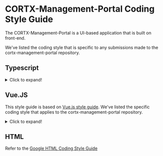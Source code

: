 # CORTX-Management-Portal Coding Style Guide

The CORTX-Management-Portal is a UI-based application that is built on front-end.

We've listed the coding style that is specific to any submissions made to the cortx-management-portal repository.

## Typescript

<details>
<summary>Click to expand!</summary>
<p>

- File-name should be in kebab-case. 

  **Example:** **single-file**.

- Every file should have a Header with Author and other details.
- Components
  - 1 file per logical component (e.g. parser, scanner, emitter, checker).
  - Use PascalCase for type names/Component Name.
  - Use CapitalCASE for enum values.
  - Use camelCase for function names.
  - Use camelCase for property names and local variables.
  - Use whole words in names when possible.
  - Add a Comment for functions which are performing complex logic
  - Variable names should be meaningful
  - Single line code should not have more than 80 chars. If required break line.
- Types
  - Do not export types/functions unless you need to share it across multiple components.
  - Do not introduce new types/values to the global namespace.
  - Within a file, type definitions should come first.
- Use undefined. Do not use null.
- Comments
  - Every function which has complex logic or initiates business logic should have detailed comment
  - Use JSDoc style comments for functions, interfaces, enums, and classes.
- Style
  - Use arrow functions over anonymous function expressions.
  - Only surround arrow function parameters when necessary.
    - Example: Instead of `(x) => x + x`, you can use: 
      - `x => x + x`
      - `(x,y) => x + y`
      - `<T>(x: T, y: T) => x === y`

  - Always surround loop and conditional bodies with curly braces. Statements on the same line are allowed to omit braces.
  - Open curly braces always go on the same line as whatever necessitates them.
  - Parenthesized constructs should have no surrounding empty space. A single space follows commas, colons, and semicolons in those constructs. 
    
    **Example:**
    
    ```javascript
    for (var i = 0, n = str.length; i < 10; i++) { }
    if (x < 10) { }
    function f(x: number, y: string): void { }
    ```
   
  - Use a single declaration per variable statement. Use `var x = 1; var y = 2; over var x = 1, y = 2;`.
  - `else` goes on a separate line from the closing curly brace.
  - Use 4 spaces per indentation.

  </p>
  </details>

## Vue.JS

This style guide is based on [Vue.js style guide](https://vuejs.org/v2/style-guide/#Single-file-component-filename-casing-strongly-recommended). We've listed the specific coding style that applies to the cortx-management-portal repository.

<details>
<summary>Click to expand!</summary>
<p>

- Components that should only ever have a single active instance should begin with `The` prefix. 
- Child components that are tightly coupled with their parent should include the parent component name as a prefix. In general, we should avoid such instances.
- Component names should always be PascalCase in single-file components and string templates - but kebab-case in DOM templates.
- Elements with multiple attributes should span multiple lines, with one attribute per line.

  ```javascript
  <MyComponent
  foo="a"
  bar="b"
  baz="c"
  />
  ```
- Component templates should only include simple expressions, with more complex expressions refactored into computed properties or methods.
- Complex computed properties should be split into as many simpler properties as possible.
- Use Single Quotes for String.
- Directive shorthands `:` for `v-bind:`, `@` for `v-on:` and `#` for `v-slot` can be used always or never.

</p>
</details>

## HTML

Refer to the [Google HTML Coding Style Guide](https://google.github.io/styleguide/htmlcssguide.html)

